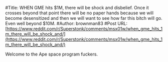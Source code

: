 #Title: WHEN GME hits $1M, there will be shock and disbelief. Once it crosses beyond that point there will be no paper hands because we will become desensitized and then we will want to see how far this bitch will go. Even well beyond $10M.
#Author: brownman83
#Post URL: [https://www.reddit.com/r/Superstonk/comments/msx01w/when_gme_hits_1m_there_will_be_shock_and/](https://www.reddit.com/r/Superstonk/comments/msx01w/when_gme_hits_1m_there_will_be_shock_and/)


Welcome to the Ape space program fuckers.